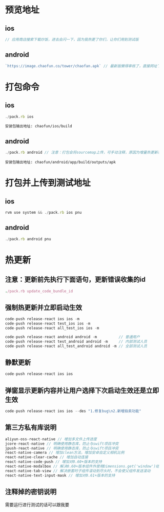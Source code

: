 # 预览地址
## ios
```js
// 应用商店搜索下载炒饭，进去会闪一下，因为我热更了你们，让你们用到测试版
```
## android
```js
`https://image.chaofun.co/tower/chaofan.apk` // 最新版懒得审核了，直接网址下载吧，
```

# 打包命令
## ios
```js
./pack.rb ios
```
`安装包输出地址: chaofun/ios/build`
## android
```js
./pack.rb android // 注意：打包会将sourcemap上传，可手动注释，原因为增量热更新和Hermes冲突，app内没有进行热更新时需要采用Hermes上传的方式，app内进行了热更新时需要采用普通上传方式，即./pack.rb sourcemap android
```
`安装包输出地址: chaofun/android/app/build/outputs/apk`

# 打包并上传到测试地址
## ios
```js
rvm use system && ./pack.rb ios pnu
```
## android

```js
./pack.rb android pnu
```

# 热更新
## 注意：更新前先执行下面语句，更新错误收集的id
```ruby
./pack.rb update_code_bundle_id 
```
## 强制热更新并立即启动生效
```js
code-push release-react ios ios -m
code-push release-react test_ios ios -m
code-push release-react all_test_ios ios -m

code-push release-react android android -m          // 普通用户
code-push release-react test_android android -m     // 内部测试人员
code-push release-react all_test_android android -m // 全部测试人员
```
## 静默更新
```js
code-push release-react ios ios
```
## 弹窗显示更新内容并让用户选择下次启动生效还是立即生效
```js
code-push release-react ios ios --des "1.修复bug\n2.新增拍卖功能"
```

## 第三方私有库说明
```js
aliyun-oss-react-native // 增加多文件上传进度
jcore-react-native // 明确使用静态库，防止与swift项目冲突
jpush-react-native // 明确使用静态库，防止与swift项目冲突
react-native-camera // 增加clean方法，增加安卓自定义相机比例
react-native-clear-cache // 增加自动连接
react-native-code-push // 增加对0.60+版本的支持
react-native-modalbox // 解决0.60+版本组件外使用Dimensions.get('window')结果为0的问题
react-native-tab-view // 解决嵌套时子组件滚动到尽头时，不会使父组件发送滚动
react-native-text-input-mask // 增加对0.61+版本的支持
```

## 注释掉的密钥说明
需要运行进行测试的话可以跟我要



